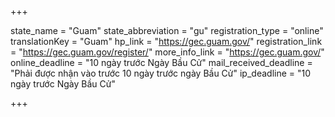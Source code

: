 +++

state_name = "Guam"
state_abbreviation = "gu"
registration_type = "online"
translationKey = "Guam"
hp_link = "https://gec.guam.gov/"
registration_link = "https://gec.guam.gov/register/"
more_info_link = "https://gec.guam.gov/"
online_deadline = "10 ngày trước Ngày Bầu Cử"
mail_received_deadline = "Phải được nhận vào trước 10 ngày trước ngày Bầu Cử"
ip_deadline = "10 ngày trước Ngày Bầu Cử"

+++